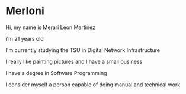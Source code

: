 # Merloni
Hi, my name is Merari Leon Martinez 

i'm 21 years old

I'm currently studying the TSU in Digital Network Infrastructure

I really like painting pictures and I have a small business

I have a degree in Software Programming

I consider myself a person capable of doing manual and technical work
